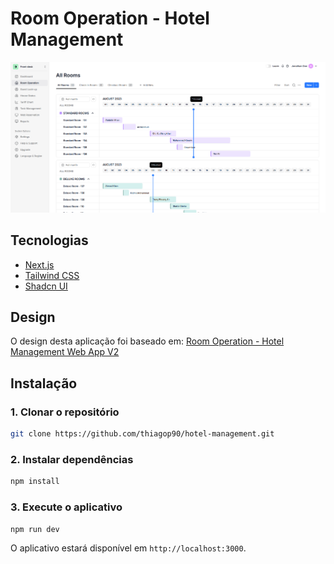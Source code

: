 # Room Operation - Hotel Management

![Room Operation](./public/screenshot.png)

## Tecnologias

- [Next.js](https://nextjs.org)
- [Tailwind CSS](https://tailwindcss.com)
- [Shadcn UI](https://ui.shadcn.com/)


## Design

O design desta aplicação foi baseado em: [Room Operation - Hotel Management Web App V2](https://dribbble.com/shots/21355181-Room-Operation-Hotel-Management-Web-App-V2)

## Instalação

### 1. Clonar o repositório

```bash
git clone https://github.com/thiagop90/hotel-management.git
```

### 2. Instalar dependências

```bash
npm install
```

### 3. Execute o aplicativo

```bash
npm run dev
```

O aplicativo estará disponível em `http://localhost:3000`.